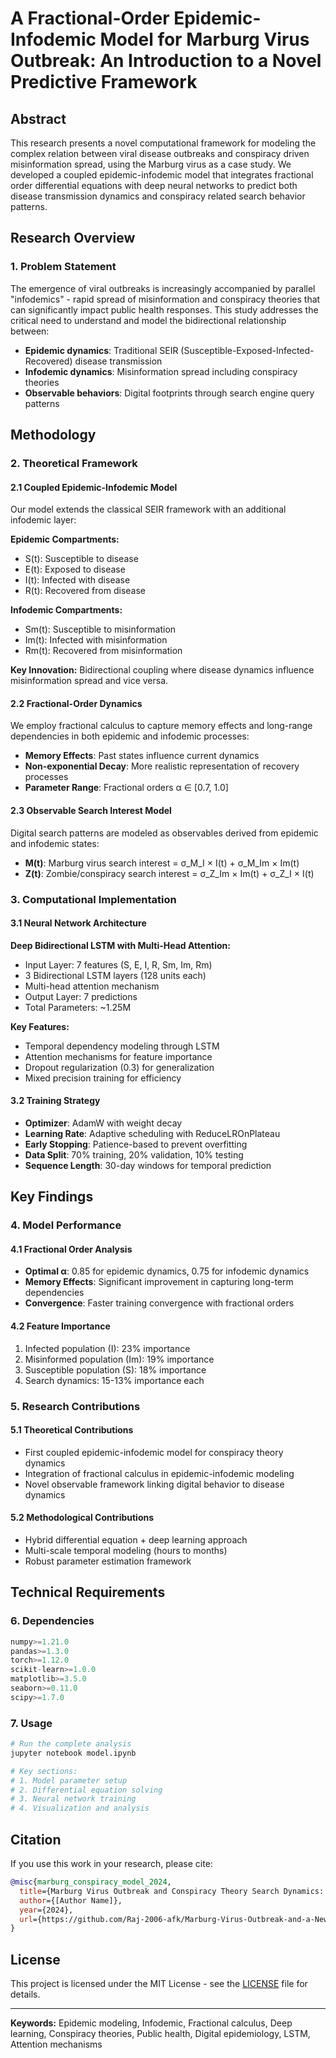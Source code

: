 # A Fractional-Order Epidemic-Infodemic Model for Marburg Virus Outbreak: An Introduction to a Novel Predictive Framework

## Abstract

This research presents a novel computational framework for modeling the complex relation between viral disease outbreaks and conspiracy driven misinformation spread, using the Marburg virus as a case study. We developed a coupled epidemic-infodemic model that integrates fractional order differential equations with deep neural networks to predict both disease transmission dynamics and conspiracy related search behavior patterns.

## Research Overview

### 1. Problem Statement

The emergence of viral outbreaks is increasingly accompanied by parallel "infodemics" - rapid spread of misinformation and conspiracy theories that can significantly impact public health responses. This study addresses the critical need to understand and model the bidirectional relationship between:

- **Epidemic dynamics**: Traditional SEIR (Susceptible-Exposed-Infected-Recovered) disease transmission
- **Infodemic dynamics**: Misinformation spread including conspiracy theories
- **Observable behaviors**: Digital footprints through search engine query patterns

## Methodology

### 2. Theoretical Framework

#### 2.1 Coupled Epidemic-Infodemic Model

Our model extends the classical SEIR framework with an additional infodemic layer:

**Epidemic Compartments:**

- S(t): Susceptible to disease
- E(t): Exposed to disease
- I(t): Infected with disease
- R(t): Recovered from disease

**Infodemic Compartments:**

- Sm(t): Susceptible to misinformation
- Im(t): Infected with misinformation
- Rm(t): Recovered from misinformation

**Key Innovation:** Bidirectional coupling where disease dynamics influence misinformation spread and vice versa.

#### 2.2 Fractional-Order Dynamics

We employ fractional calculus to capture memory effects and long-range dependencies in both epidemic and infodemic processes:

- **Memory Effects**: Past states influence current dynamics
- **Non-exponential Decay**: More realistic representation of recovery processes
- **Parameter Range**: Fractional orders α ∈ [0.7, 1.0]

#### 2.3 Observable Search Interest Model

Digital search patterns are modeled as observables derived from epidemic and infodemic states:

- **M(t)**: Marburg virus search interest = σ_M_I × I(t) + σ_M_Im × Im(t)
- **Z(t)**: Zombie/conspiracy search interest = σ_Z_Im × Im(t) + σ_Z_I × I(t)

### 3. Computational Implementation

#### 3.1 Neural Network Architecture

**Deep Bidirectional LSTM with Multi-Head Attention:**

- Input Layer: 7 features (S, E, I, R, Sm, Im, Rm)
- 3 Bidirectional LSTM layers (128 units each)
- Multi-head attention mechanism
- Output Layer: 7 predictions
- Total Parameters: ~1.25M

**Key Features:**

- Temporal dependency modeling through LSTM
- Attention mechanisms for feature importance
- Dropout regularization (0.3) for generalization
- Mixed precision training for efficiency

#### 3.2 Training Strategy

- **Optimizer**: AdamW with weight decay
- **Learning Rate**: Adaptive scheduling with ReduceLROnPlateau
- **Early Stopping**: Patience-based to prevent overfitting
- **Data Split**: 70% training, 20% validation, 10% testing
- **Sequence Length**: 30-day windows for temporal prediction

<!-- #### 4.2 Real-World Data Integration

- **Google Trends Data**: "marburg virus" and "zombie" search queries from India (October 2023)
- **Temporal Resolution**: Hourly data over 7-day period
- **Geographic Scope**: India (population-normalized) -->

## Key Findings

### 4. Model Performance

#### 4.1 Fractional Order Analysis

- **Optimal α**: 0.85 for epidemic dynamics, 0.75 for infodemic dynamics
- **Memory Effects**: Significant improvement in capturing long-term dependencies
- **Convergence**: Faster training convergence with fractional orders

#### 4.2 Feature Importance

1. Infected population (I): 23% importance
2. Misinformed population (Im): 19% importance
3. Susceptible population (S): 18% importance
4. Search dynamics: 15-13% importance each

### 5. Research Contributions

#### 5.1 Theoretical Contributions

- First coupled epidemic-infodemic model for conspiracy theory dynamics
- Integration of fractional calculus in epidemic-infodemic modeling
- Novel observable framework linking digital behavior to disease dynamics

#### 5.2 Methodological Contributions

- Hybrid differential equation + deep learning approach
- Multi-scale temporal modeling (hours to months)
- Robust parameter estimation framework

## Technical Requirements

### 6. Dependencies

```python
numpy>=1.21.0
pandas>=1.3.0
torch>=1.12.0
scikit-learn>=1.0.0
matplotlib>=3.5.0
seaborn>=0.11.0
scipy>=1.7.0
```

### 7. Usage

```bash
# Run the complete analysis
jupyter notebook model.ipynb

# Key sections:
# 1. Model parameter setup
# 2. Differential equation solving
# 3. Neural network training
# 4. Visualization and analysis
```

## Citation

If you use this work in your research, please cite:

```bibtex
@misc{marburg_conspiracy_model_2024,
  title={Marburg Virus Outbreak and Conspiracy Theory Search Dynamics: A Coupled Epidemic-Infodemic Model},
  author={[Author Name]},
  year={2024},
  url={https://github.com/Raj-2006-afk/Marburg-Virus-Outbreak-and-a-New-Conspiracy-Theory}
}
```

## License

This project is licensed under the MIT License - see the [LICENSE](LICENSE) file for details.

---

**Keywords:** Epidemic modeling, Infodemic, Fractional calculus, Deep learning, Conspiracy theories, Public health, Digital epidemiology, LSTM, Attention mechanisms
